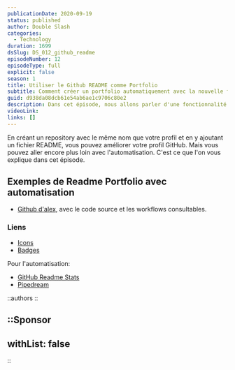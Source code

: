 ```yaml
---
publicationDate: 2020-09-19
status: published
author: Double Slash
categories:
  - Technology
duration: 1699
dsSlug: DS_012_github_readme
episodeNumber: 12
episodeType: full
explicit: false
season: 1
title: Utiliser le Github README comme Portfolio
subtitle: Comment créer un portfolio automatiquement avec la nouvelle fonctionnalité de GitHub pour améliorer votre profil
guid: d938da08dcb61e54ab6ae1c9706c80e2
description: Dans cet épisode, nous allons parler d'une fonctionnalité sur github.com qui permet d'améliorer sa page d'accueil GitHub.
videoLink:
links: []
---
```


En créant un repository avec le même nom que votre profil et en y ajoutant un fichier README, vous pouvez améliorer votre profil GitHub.
Mais vous pouvez aller encore plus loin avec l'automatisation. C'est ce que l'on vous explique dans cet épisode.

## Exemples de Readme Portfolio avec automatisation

- [Github d'alex](https://github.com/xlanex6), avec le code source et les workflows consultables.

### Liens

- [Icons](https://simpleicons.org/)
- [Badges](https://shields.io/)

Pour l'automatisation:

- [GitHub Readme Stats](https://github.com/anuraghazra/github-readme-stats)
- [Pipedream](https://pipedream.com/)

::authors
::

::Sponsor
---
withList: false
---
::
